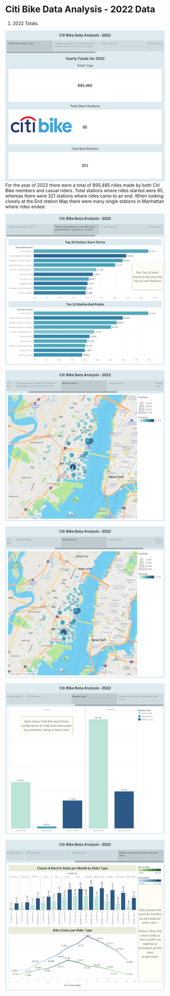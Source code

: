 # Citi Bike Data Analysis - 2022 Data

1. 2022 Totals.

![2022 Totals](Images/2022_Totals.png)
<br>
For the year of 2022 there were a total of 895,485 rides made by both Citi Bike members and casual riders. Total stations where rides started were 85, whereas there were 321 stations where rides came to an end. When looking closely at the End station Map there were many single stations in Manhattan where rides ended.
<br>

![Top 10 Stations](Images/Top_10_Stations.png)

![Start Stations](Images/Map_Start_Stations.png)

![End Stations](Images/Map_End_Stations.png)

![Rideable Types](Images/Rideable_Type.png)

![Monthly Stats](Images/Monthly.png)


